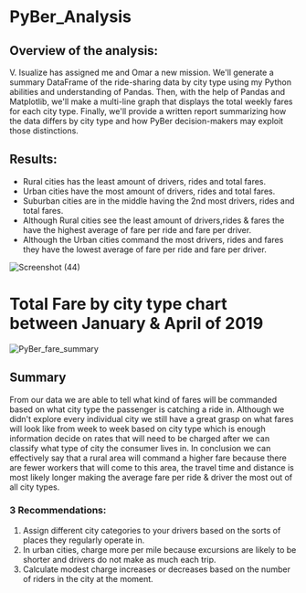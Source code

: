 # PyBer_Analysis


## Overview of the analysis:

V. Isualize has assigned me and Omar a new mission. We'll generate a summary DataFrame of the ride-sharing data by city type using my Python abilities and understanding of Pandas. Then, with the help of Pandas and Matplotlib, we'll make a multi-line graph that displays the total weekly fares for each city type. Finally, we'll provide a written report summarizing how the data differs by city type and how PyBer decision-makers may exploit those distinctions. 

## Results:

- Rural cities has the least amount of drivers, rides and total fares.
- Urban cities have the most amount of drivers, rides and total fares.
- Suburban cities are in the middle having the 2nd most drivers, rides and total fares.
- Although Rural cities see the least amount of drivers,rides & fares the have the highest average of fare per ride and fare per driver.
- Although the Urban cities command the most drivers, rides and fares they have the lowest average of fare per ride and fare per driver.

![Screenshot (44)](https://user-images.githubusercontent.com/91230277/144785398-03ee0931-f4de-4550-bbbc-35129b838c79.png)

# Total Fare by city type chart between January & April of 2019

![PyBer_fare_summary](https://user-images.githubusercontent.com/91230277/144785462-efbab08c-8708-4c23-9b8b-b7d4521b2a67.png)

## Summary

From our data we are able to tell what kind of fares will be commanded based on what city type the passenger is catching a ride in. Although we didn't explore every individual city we still have a great grasp on what fares will look like from week to week based on city type which is enough information decide on rates that will need to be charged after we can classify what type of city the consumer lives in. In conclusion we can effectively say that a rural area will command a higher fare because there are fewer workers that will come to this area, the travel time and distance is most likely longer making the average fare per ride & driver the most out of all city types.

### 3 Recommendations:

1. Assign different city categories to your drivers based on the sorts of places they regularly operate in.
2. In urban cities, charge more per mile because excursions are likely to be shorter and drivers do not make as much each trip.
3. Calculate modest charge increases or decreases based on the number of riders in the city at the moment.
